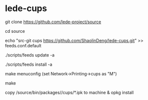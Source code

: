 # lede-cups

git clone https://github.com/lede-project/source

cd source

echo "src-git cups https://github.com/ShaolinDeng/lede-cups.git" >> feeds.conf.default

./scripts/feeds update -a

./scripts/feeds install -a

make menuconfig (set Network->Printing->cups as "M")

make

copy /source/bin/packages/<arch>/cups/*.ipk to machine & opkg install 
